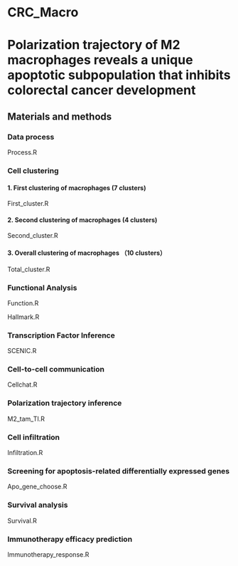# CRC_Macro
# Polarization trajectory of M2 macrophages reveals a unique apoptotic subpopulation that inhibits colorectal cancer development
## **Materials and methods**

### **Data process**

Process.R


### **Cell clustering**

#### **1. First clustering of macrophages (7 clusters)**

First_cluster.R

#### **2. Second clustering of macrophages (4 clusters)**

Second_cluster.R

#### **3. Overall clustering of macrophages （10 clusters）**

Total_cluster.R

### **Functional Analysis**

Function.R

Hallmark.R

### **Transcription Factor Inference**

SCENIC.R

### **Cell-to-cell communication**

Cellchat.R

### **Polarization trajectory inference**

M2_tam_TI.R

### **Cell infiltration**

Infiltration.R

### **Screening for apoptosis-related differentially expressed genes**

Apo_gene_choose.R

### **Survival analysis**

Survival.R

### **Immunotherapy efficacy prediction**

Immunotherapy_response.R
